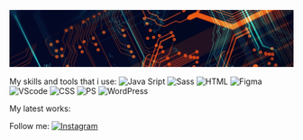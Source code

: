 ![Header](https://github.com/se-a11gh/se-a11gh/blob/main/assets/technoPhoto2.jpg)

My skills and tools that i use:
![Java Sript](https://img.shields.io/badge/-yellow?style=flat&logo=JavaScript&logoColor=black)
![Sass](https://img.shields.io/badge/-Sass-white?style=flat&logo=Sass&logoColor=FF69B4)
![HTML](https://img.shields.io/badge/-HTML-white?style=flat&logo=html5&logoColor=E34F26)
![Figma](https://img.shields.io/badge/-Figma-white?style=flat&logo=figma&logoColor=black)
![VScode](https://img.shields.io/badge/-VScode-white?style=flat&logo=visualstudiocode&logoColor=007ACC)
![CSS](https://img.shields.io/badge/-CSS-white?style=flat&logo=css3&logoColor=1572B6)
![PS](https://img.shields.io/badge/-31A8FF?style=flat&logo=adobephotoshop&logoColor=001E36)
![WordPress](https://img.shields.io/badge/-WordPress-white?style=flat&logo=wordpress&logoColor=21759B)

My latest works:

Follow me:
[![Instagram](https://img.shields.io/badge/-Instagram-FF1493?style=flat&logo=Instagram&logoColor=black)](https://www.instagram.com/trubnsergey/)
